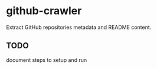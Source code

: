 # github-crawler

Extract GitHub repositories metadata and README content.

## TODO 

document steps to setup and run
